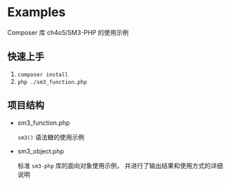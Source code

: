 # Examples
Composer 库 ch4o5/SM3-PHP 的使用示例

## 快速上手
1. `composer install`
2. `php ./sm3_function.php`

## 项目结构
* sm3_function.php 

  `sm3()` 语法糖的使用示例
  
* sm3_object.php 
  
  标准 `sm3-php` 库的面向对象使用示例，
  并进行了输出结果和使用方式的详细说明